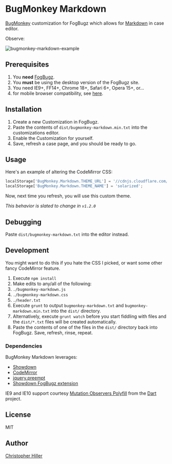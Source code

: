 # BugMonkey Markdown

[BugMonkey](https://help.fogcreek.com/7585/customizing-your-fogbugz-site-with-bugmonkey) customization for FogBugz which allows for [Markdown](https://daringfireball.net/projects/markdown/) in case editor.

Observe:

![bugmonkey-markdown-example](http://goo.gl/Lpcajy)

## Prerequisites

1.  You **need** [FogBugz](http://www.fogcreek.com/fogbugz/).
2.  You **must** be using the desktop version of the FogBugz site.
3.  You need IE9+, FF14+, Chrome 18+, Safari 6+, Opera 15+, or...
4.  for mobile browser compatibility, see [here](http://caniuse.com/mutationobserver).

## Installation

1.  Create a new Customization in FogBugz.
2.  Paste the contents of `dist/bugmonkey-markdown.min.txt` into the customizations editor.
3.  Enable the Customization for yourself.
4.  Save, refresh a case page, and you should be ready to go.

## Usage

Here's an example of altering the CodeMirror CSS:

```js
localStorage['BugMonkey.Markdown.THEME_URL'] = '//cdnjs.cloudflare.com/ajax/libs/codemirror/3.21.0/theme/solarized.min.css';
localStorage['BugMonkey.Markdown.THEME_NAME'] = 'solarized';
```

Now, next time you refresh, you will use this custom theme.

*This behavior is slated to change in `v1.2.0`*

## Debugging

Paste `dist/bugmonkey-markdown.txt` into the editor instead.

## Development

You might want to do this if you hate the CSS I picked, or want some other fancy CodeMirror feature.

1.  Execute `npm install`
2.  Make edits to any/all of the following:
  1.  `./bugmonkey-markdown.js`
  2.  `./bugmonkey-markdown.css`
  3.  `./header.txt`
3.  Execute `grunt` to output `bugmonkey-markdown.txt` and `bugmonkey-markdown.min.txt` into the `dist/` directory.
4.  Alternatively, execute `grunt watch` before you start fiddling with files and the `dist/*.txt` files will be created automatically.
5.  Paste the contents of one of the files in the `dist/` directory back into FogBugz.  Save, refresh, rinse, repeat.

### Dependencies

BugMonkey Markdown leverages:

* [Showdown](https://github.com/coreyti/showdown)
* [CodeMirror](http://codemirror.net/)
* [jquery.preempt](http://boneskull.github.io/jquery.preempt)
* [Showdown FogBugz extension](https://github.com/boneskull/showdown-fogbugz)

IE9 and IE10 support courtesy [Mutation Observers Polyfill](http://goo.gl/yRyxCK) from the [Dart](http://dart-lang.org) project.

## License

MIT

## Author
[Christopher Hiller](http://boneskull.github.io)
